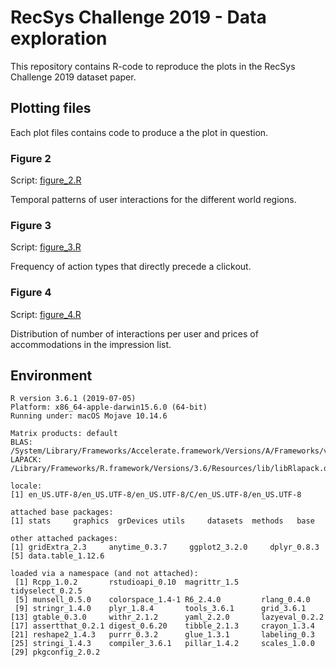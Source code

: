 # RecSys Challenge 2019 - Data exploration

This repository contains R-code to reproduce the plots in the RecSys Challenge 2019 dataset paper.

## Plotting files

Each plot files contains code to produce a the plot in question.

### Figure 2
Script: [figure_2.R](figure_2.R)  

Temporal patterns of user interactions for the different world regions.   

### Figure 3
Script: [figure_3.R](figure_3.R)  

Frequency of action types that directly precede a clickout.

### Figure 4
Script: [figure_4.R](figure_4.R)  

Distribution of number of interactions per user and prices of accommodations in the impression list.  


## Environment

    R version 3.6.1 (2019-07-05)
    Platform: x86_64-apple-darwin15.6.0 (64-bit)
    Running under: macOS Mojave 10.14.6
    
    Matrix products: default
    BLAS:   /System/Library/Frameworks/Accelerate.framework/Versions/A/Frameworks/vecLib.framework/Versions/A/libBLAS.dylib
    LAPACK: /Library/Frameworks/R.framework/Versions/3.6/Resources/lib/libRlapack.dylib
    
    locale:
    [1] en_US.UTF-8/en_US.UTF-8/en_US.UTF-8/C/en_US.UTF-8/en_US.UTF-8
    
    attached base packages:
    [1] stats     graphics  grDevices utils     datasets  methods   base     
    
    other attached packages:
    [1] gridExtra_2.3     anytime_0.3.7     ggplot2_3.2.0     dplyr_0.8.3      
    [5] data.table_1.12.6
    
    loaded via a namespace (and not attached):
     [1] Rcpp_1.0.2       rstudioapi_0.10  magrittr_1.5     tidyselect_0.2.5
     [5] munsell_0.5.0    colorspace_1.4-1 R6_2.4.0         rlang_0.4.0     
     [9] stringr_1.4.0    plyr_1.8.4       tools_3.6.1      grid_3.6.1      
    [13] gtable_0.3.0     withr_2.1.2      yaml_2.2.0       lazyeval_0.2.2  
    [17] assertthat_0.2.1 digest_0.6.20    tibble_2.1.3     crayon_1.3.4    
    [21] reshape2_1.4.3   purrr_0.3.2      glue_1.3.1       labeling_0.3    
    [25] stringi_1.4.3    compiler_3.6.1   pillar_1.4.2     scales_1.0.0    
    [29] pkgconfig_2.0.2
    
